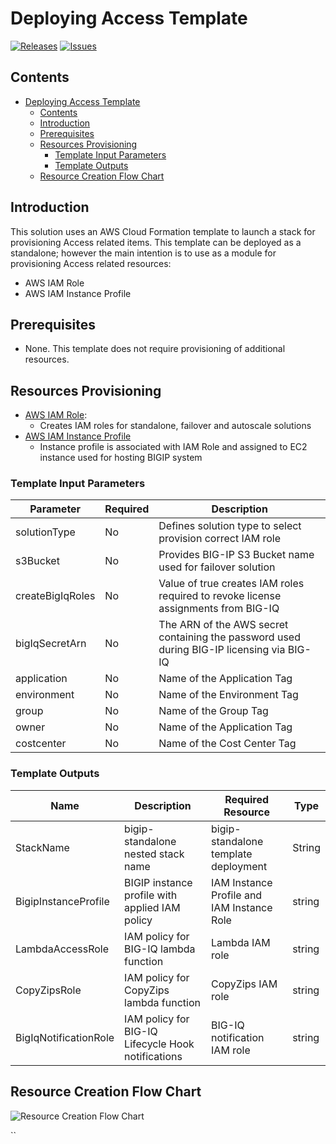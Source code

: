 # Deploying Access Template

[![Releases](https://img.shields.io/github/release/f5networks/f5-aws-cloudformation-v2.svg)](https://github.com/f5networks/f5-aws-cloudformation-v2/releases)
[![Issues](https://img.shields.io/github/issues/f5networks/f5-aws-cloudformation-v2.svg)](https://github.com/f5networks/f5-aws-cloudformation-v2/issues)




## Contents

- [Deploying Access Template](#deploying-access-template)
  - [Contents](#contents)
  - [Introduction](#introduction)
  - [Prerequisites](#prerequisites)
  - [Resources Provisioning](#resources-provisioning)
    - [Template Input Parameters](#template-input-parameters)
    - [Template Outputs](#template-outputs)
  - [Resource Creation Flow Chart](#resource-creation-flow-chart)



## Introduction

This solution uses an AWS Cloud Formation template to launch a stack for provisioning Access related items. This template can be deployed as a standalone; however the main intention is to use as a module for provisioning Access related resources:

  - AWS IAM Role
  - AWS IAM Instance Profile
  
## Prerequisites

  - None. This template does not require provisioning of additional resources.
  
  
## Resources Provisioning

  * [AWS IAM Role](https://docs.aws.amazon.com/IAM/latest/UserGuide/id_roles.html):
    - Creates IAM roles for standalone, failover and autoscale solutions
  * [AWS IAM Instance Profile](https://docs.aws.amazon.com/IAM/latest/UserGuide/id_roles_use_switch-role-ec2_instance-profiles.html)
    - Instance profile is associated with IAM Role and assigned to EC2 instance used for hosting BIGIP system
    
### Template Input Parameters

| Parameter | Required | Description |
| --- | --- | --- |
| solutionType| No | Defines solution type to select provision correct IAM role |
| s3Bucket | No | Provides BIG-IP S3 Bucket name used for failover solution |
| createBigIqRoles | No | Value of true creates IAM roles required to revoke license assignments from BIG-IQ |
| bigIqSecretArn | No | The ARN of the AWS secret containing the password used during BIG-IP licensing via BIG-IQ |
| application | No | Name of the Application Tag |
| environment | No | Name of the Environment Tag |
| group | No | Name of the Group Tag |
| owner | No | Name of the Application Tag |
| costcenter | No | Name of the Cost Center Tag |


### Template Outputs

| Name | Description | Required Resource | Type |
| --- | --- | --- | --- |
| StackName | bigip-standalone nested stack name | bigip-standalone template deployment | String |
| BigipInstanceProfile | BIGIP instance profile with applied IAM policy  | IAM Instance Profile and IAM Instance Role | string |
| LambdaAccessRole | IAM policy for BIG-IQ lambda function  | Lambda IAM role | string |
| CopyZipsRole | IAM policy for CopyZips lambda function | CopyZips IAM role | string |
| BigIqNotificationRole | IAM policy for BIG-IQ Lifecycle Hook notifications | BIG-IQ notification IAM role | string |

## Resource Creation Flow Chart


![Resource Creation Flow Chart](../../../images/aws-access-module.png)






``